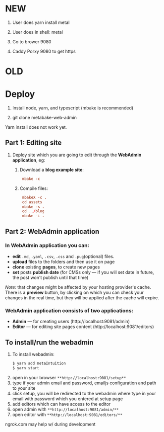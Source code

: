 # NEW

1. User does yarn install metaI

2. User does in shell: metaI

3. Go to brower 9080

4. Caddy Porxy 9080 to get https


# OLD

# Deploy

1. Install node, yarn, and typescript (mbake is recommended)

2. git clone metabake-web-admin

Yarn install does not work yet.

## Part 1: **Editing site**

1. Deploy site which you are going to edit through the **WebAdmin application**, eg:

    1. Download a **blog example site**:

        ```conf
         mbake -c
        ```
    1. Compile files:

        ```conf
         mbakeX -c .
         cd assets
         mbake -s .
         cd ../blog
         mbake -i .
        ```

## Part 2: **WebAdmin application**

### **In WebAdmin application you can:**

- **edit** `.md`, `.yaml`, `.csv`, `.css` and `.pug`(optional) files.
- **upload** files to the folders and then use it on page
- **clone** existing **pages**, to create new pages
- **set** posts **publish date** (for CMSs only — if you will set date in future, the post won't publish until that time)

*Note:* that changes might be affected by your hosting provider's cache. There is a **preview** button, by clicking on which you can check your changes in the real time, but they will be applied after the cache will expire.

### **WebAdmin application consists of two applications:**

- **Admin** — for creating users (http://localhost:9081/admin)
- **Editor** — for editing site pages content (http://localhost:9081/editors)

## **To install/run the webadmin**

1. To install webadmin:
    ```sh
    $ yarn add metaIntuition
    $ yarn start
    ```
2. open in your browser `**http://localhost:9081/setup**`
3. type if your admin email and password, emailjs configuration and path to your site
4. click setup, you will be redirected to the webadmin where type in your email with password which you entered at setup page
5. add editors which can have access to the editor
6. open admin with `**http://localhost:9081/admin/**`
7. open editor with `**http://localhost:9081/editors/**`

ngrok.com may help w/ during development 